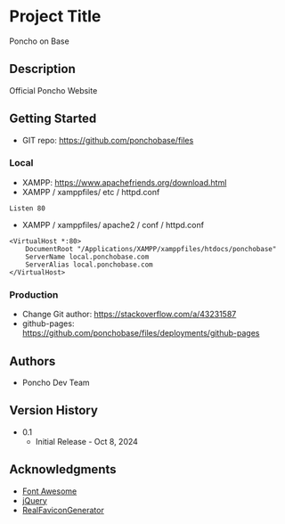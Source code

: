 # Project Title

Poncho on Base

## Description

Official Poncho Website

## Getting Started

* GIT repo: https://github.com/ponchobase/files

### Local

* XAMPP: https://www.apachefriends.org/download.html 
* XAMPP / xamppfiles/ etc / httpd.conf
```
Listen 80
```
* XAMPP / xamppfiles/ apache2 / conf / httpd.conf
```
<VirtualHost *:80>
    DocumentRoot "/Applications/XAMPP/xamppfiles/htdocs/ponchobase"
    ServerName local.ponchobase.com
    ServerAlias local.ponchobase.com
</VirtualHost>
```

### Production

* Change Git author: https://stackoverflow.com/a/43231587
* github-pages: https://github.com/ponchobase/files/deployments/github-pages

## Authors

* Poncho Dev Team

## Version History

* 0.1
    * Initial Release - Oct 8, 2024

## Acknowledgments

* [Font Awesome](https://fontawesome.com/)
* [jQuery](https://jquery.com/download/)
* [RealFaviconGenerator](https://realfavicongenerator.net/)
